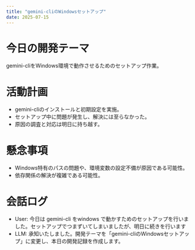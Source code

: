 ```yaml
---
title: "gemini-cliのWindowsセットアップ"
date: 2025-07-15
---
```


# 今日の開発テーマ
gemini-cliをWindows環境で動作させるためのセットアップ作業。

# 活動計画
- gemini-cliのインストールと初期設定を実施。
- セットアップ中に問題が発生し、解決には至らなかった。
- 原因の調査と対応は明日に持ち越す。

# 懸念事項
- Windows特有のパスの問題や、環境変数の設定不備が原因である可能性。
- 依存関係の解決が複雑である可能性。

# 会話ログ
- User: 今日は gemini-cli をwindows で動かすためのセットアップを行いました。セットアップでつまずいてしまいましたが、明日に続きを行います
- LLM: 承知いたしました。開発テーマを「gemini-cliのWindowsセットアップ」に変更し、本日の開発記録を作成します。

